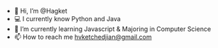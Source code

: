 - 👋 Hi, I’m @Hagket
- 💻 I currently know Python and Java
- 🌱 I’m currently learning Javascript & Majoring in Computer Science
- 📫 How to reach me hvketchedjian@gmail.com

<!---
Hagket/Hagket is a ✨ special ✨ repository because its `README.md` (this file) appears on your GitHub profile.
You can click the Preview link to take a look at your changes.
--->
